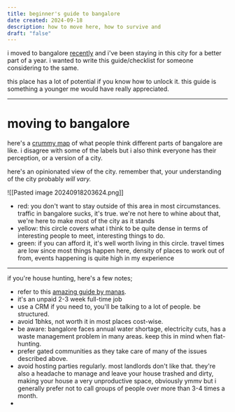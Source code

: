 ```yaml
---
title: beginner's guide to bangalore
date created: 2024-09-18
description: how to move here, how to survive and
draft: "false"
---
```

i moved to bangalore [recently](https://x.com/sidbing/status/1817945864704258514) and i've been staying in this city for a better part of a year. i wanted to write this guide/checklist for someone considering to the same.

this place has a lot of potential if you know how to unlock it. this guide is something a younger me would have really appreciated.

---

# moving to bangalore

here's a [crummy map](https://hoodmaps.com/bengaluru-neighborhood-map) of what people think different parts of bangalore are like. i disagree with some of the labels but i also think everyone has their perception, or a version of a city.

here's an opinionated view of the city. remember that, your understanding of the city probably *will vary.* 

![[Pasted image 20240918203624.png]]

- red: you don't want to stay outside of this area in most circumstances. traffic in bangalore sucks, it's true. we're not here to whine about that, we're here to make most of the city as it stands
- yellow: this circle covers what i think to be quite dense in terms of interesting people to meet, interesting things to do. 
- green: if you can afford it, it's well worth living in this circle. travel times are low since most things happen here, density of places to work out of from, events happening is quite high in my experience
---

if you're house hunting, here's a few notes;
- refer to this [amazing guide by manas](https://manassaloi.com/2021/01/03/ultimate-house-hunting.html).
- it's an unpaid 2-3 week full-time job
- use a CRM if you need to, you'll be talking to a lot of people. be structured.
- avoid 1bhks, not worth it in most places cost-wise.
- be aware: bangalore faces annual water shortage, electricity cuts, has a waste management problem in many areas. keep this in mind when flat-hunting.
- prefer gated communities as they take care of many of the issues described above.
- avoid hosting parties regularly. most landlords don't like that. they're also a headache to manage and leave your house trashed and dirty, making your house a very unproductive space, obviously ymmv but i generally prefer not to call groups of people over more than 3-4 times a month.
- 